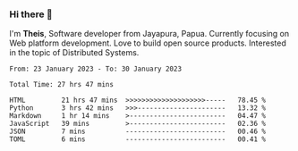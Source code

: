 ### Hi there 👋

I'm <b>Theis</b>, Software developer from Jayapura, Papua. Currently focusing on Web platform development. Love to build open source products. Interested in the topic of Distributed Systems.



 
 <!--START_SECTION:waka-->

```text
From: 23 January 2023 - To: 30 January 2023

Total Time: 27 hrs 47 mins

HTML         21 hrs 47 mins  >>>>>>>>>>>>>>>>>>>>-----   78.45 %
Python       3 hrs 42 mins   >>>----------------------   13.32 %
Markdown     1 hr 14 mins    >------------------------   04.47 %
JavaScript   39 mins         >------------------------   02.36 %
JSON         7 mins          -------------------------   00.46 %
TOML         6 mins          -------------------------   00.41 %
```

<!--END_SECTION:waka-->
